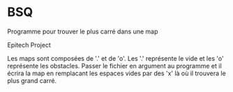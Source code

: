 # BSQ
Programme pour trouver le plus carré dans une map

Epitech Project

Les maps sont composées de '.' et de 'o'.
Les '.' représente le vide et les 'o' représente les obstacles.
Passer le fichier en argument au programme et il écrira la map en remplacant les espaces vides par des 'x' là où il trouvera le plus grand carré.

